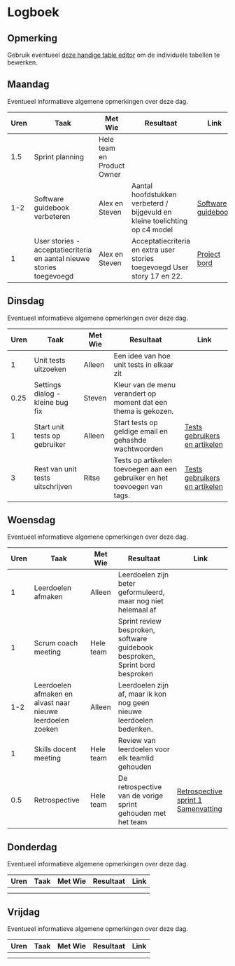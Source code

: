 # Logboek

## Opmerking
Gebruik eventueel [deze handige table editor](https://www.tablesgenerator.com/markdown_tables) om de individuele tabellen te bewerken.

## Maandag
Eventueel informatieve algemene opmerkingen over deze dag.

| Uren | Taak                                                                  | Met Wie                    | Resultaat                                                                    | Link                                                                                                                          |
|------|-----------------------------------------------------------------------|----------------------------|------------------------------------------------------------------------------|-------------------------------------------------------------------------------------------------------------------------------|
| 1.5  | Sprint planning                                                       | Hele team en Product Owner |                                                                              |                                                                                                                               |
| 1-2  | Software guidebook verbeteren                                         | Alex en Steven             | Aantal hoofdstukken verbeterd / bijgevuld en  kleine toelichting op c4 model | [Software guidebook](https://github.com/HANICA-DWA/sep2020-project-pardellos/commit/7ef6fb641383297f7fbfd33243dc985dffa57dbc) |
| 1    | User stories - acceptatiecriteria en aantal nieuwe stories toegevoegd | Alex en Steven             | Acceptatiecriteria en extra user stories toegevoegd User story 17 en 22.     | [Project bord](https://github.com/HANICA-DWA/sep2020-project-pardellos/projects/1)                                            |


## Dinsdag
Eventueel informatieve algemene opmerkingen over deze dag.

| Uren | Taak                             | Met Wie | Resultaat                                                                 | Link                                                                                                                                     |
|------|----------------------------------|---------|---------------------------------------------------------------------------|------------------------------------------------------------------------------------------------------------------------------------------|
| 1    | Unit tests uitzoeken             | Alleen  | Een idee van hoe unit tests in elkaar zit                                 |                                                                                                                                          |
| 0.25 | Settings dialog - kleine bug fix | Steven  | Kleur van de menu verandert op moment dat een thema is gekozen.           |                                                                                                                                          |
| 1    | Start unit tests op gebruiker    | Alleen  | Start tests op geldige email en gehashde wachtwoorden                     | [Tests gebruikers en artikelen](https://github.com/HANICA-DWA/sep2020-project-pardellos/commit/fb3b462e4aceaf6f2716d80718678ee12ee27f1f) |
| 3    | Rest van unit tests uitschrijven | Ritse   | Tests op artikelen toevoegen aan een gebruiker en het toevoegen van tags. | [Tests gebruikers en artikelen](https://github.com/HANICA-DWA/sep2020-project-pardellos/commit/fb3b462e4aceaf6f2716d80718678ee12ee27f1f) |
## Woensdag
Eventueel informatieve algemene opmerkingen over deze dag.

| Uren | Taak                                                       | Met Wie   | Resultaat                                                                    | Link                                                                                                                                                                                                                                                                                              |
|------|------------------------------------------------------------|-----------|------------------------------------------------------------------------------|---------------------------------------------------------------------------------------------------------------------------------------------------------------------------------------------------------------------------------------------------------------------------------------------------|
| 1    | Leerdoelen afmaken                                         | Alleen    | Leerdoelen zijn beter geformuleerd, maar nog niet helemaal af                |                                                                                                                                                                                                                                                                                                   |
| 1    | Scrum coach meeting                                        | Hele team | Sprint review besproken, software guidebook besproken, Sprint bord besproken |                                                                                                                                                                                                                                                                                                   |
| 1-2  | Leerdoelen afmaken en alvast naar nieuwe leerdoelen zoeken | Alleen    | Leerdoelen zijn af, maar ik kon nog geen nieuwe leerdoelen bedenken.         |                                                                                                                                                                                                                                                                                                   |
| 1    | Skills docent meeting                                      | Hele team | Review van leerdoelen voor elk teamlid gehouden                              |                                                                                                                                                                                                                                                                                                   |
| 0.5  | Retrospective                                              | Hele team | De retrospective van de vorige sprint gehouden met het team                  | [Retrospective sprint 1](https://github.com/HANICA-DWA/sep2020-project-pardellos/commit/e9a307e014314420e4491f75e1ce42f76f3e9cb5) [Samenvatting](https://github.com/HANICA-DWA/sep2020-stud-kachung-li/blob/master/project/individuele_documenten/retrospective/week_4_retrospective_sprint_1.md) |

## Donderdag
Eventueel informatieve algemene opmerkingen over deze dag.

| Uren | Taak | Met Wie | Resultaat | Link |
|------|------|---------|-----------|------|
|  |  |  |  |  |
|  |  |  |  |  |


## Vrijdag
Eventueel informatieve algemene opmerkingen over deze dag.

| Uren | Taak | Met Wie | Resultaat | Link |
|------|------|---------|-----------|------|
|  |  |  |  |  |
|  |  |  |  |  |
